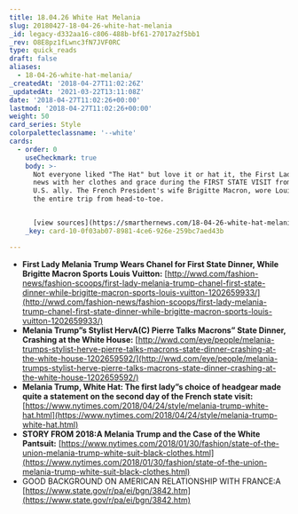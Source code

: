 ```yaml
---
title: 18.04.26 White Hat Melania
slug: 20180427-18-04-26-white-hat-melania
_id: legacy-d332aa16-c806-488b-bf61-27017a2f5bb1
_rev: O8E8pz1fLwnc3fN7JVF0RC
type: quick_reads
draft: false
aliases:
  - 18-04-26-white-hat-melania/
_createdAt: '2018-04-27T11:02:26Z'
_updatedAt: '2021-03-22T13:11:08Z'
date: '2018-04-27T11:02:26+00:00'
lastmod: '2018-04-27T11:02:26+00:00'
weight: 50
card_series: Style
colorpaletteclassname: '--white'
cards:
  - order: 0
    useCheckmark: true
    body: >-
      Not everyone liked "The Hat" but love it or hat it, the First Lady made
      news with her clothes and grace during the FIRST STATE VISIT from a major
      U.S. ally. The French President's wife Brigitte Macron, wore Louis Vuitton
      the entire trip from head-to-toe.


      [view sources](https://smarthernews.com/18-04-26-white-hat-melania/)
    _key: card-10-0f03ab07-8981-4ce6-926e-259bc7aed43b

---
```

* **First Lady Melania Trump Wears Chanel for First State Dinner, While Brigitte Macron Sports Louis Vuitton:** [http://wwd.com/fashion-news/fashion-scoops/first-lady-melania-trump-chanel-first-state-dinner-while-brigitte-macron-sports-louis-vuitton-1202659933/](http://wwd.com/fashion-news/fashion-scoops/first-lady-melania-trump-chanel-first-state-dinner-while-brigitte-macron-sports-louis-vuitton-1202659933/)
* **Melania Trump”s Stylist HervA(C) Pierre Talks Macrons” State Dinner, Crashing at the White House:** [http://wwd.com/eye/people/melania-trumps-stylist-herve-pierre-talks-macrons-state-dinner-crashing-at-the-white-house-1202659592/](http://wwd.com/eye/people/melania-trumps-stylist-herve-pierre-talks-macrons-state-dinner-crashing-at-the-white-house-1202659592/)
* **Melania Trump, White Hat: The first lady”s choice of headgear made quite a statement on the second day of the French state visit:** [https://www.nytimes.com/2018/04/24/style/melania-trump-white-hat.html](https://www.nytimes.com/2018/04/24/style/melania-trump-white-hat.html)
* **STORY FROM 2018:A Melania Trump and the Case of the White Pantsuit:** [https://www.nytimes.com/2018/01/30/fashion/state-of-the-union-melania-trump-white-suit-black-clothes.html](https://www.nytimes.com/2018/01/30/fashion/state-of-the-union-melania-trump-white-suit-black-clothes.html)
* GOOD BACKGROUND ON AMERICAN RELATIONSHIP WITH FRANCE:A [https://www.state.gov/r/pa/ei/bgn/3842.htm](https://www.state.gov/r/pa/ei/bgn/3842.htm)